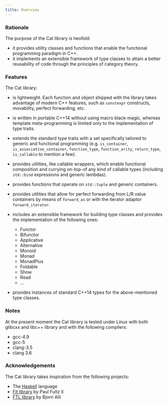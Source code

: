 ```yaml
---
title: Overview
---
```


### Rationale 


The purpose of the Cat library is twofold: 

* it provides utility classes and functions that enable the functional programming paradigm in C++. 
* it implements an extensible framework of type classes to attain 
a better reusability of code through the principles of category theory.


### Features

The Cat library:

* is lightweight. Each function and object shipped with the library
takes advantage of modern C++ features, such as `constexpr` constructs, movability, 
perfect forwarding, etc.
* is written in portable C++14 without using macro black-magic, whereas 
template meta-programming is limited only to the implementation of type traits.
* extends the standard type traits with a set specifically tailored to generic and 
functional programming (e.g. `is_container`, `is_associative_container`, `function_type`, 
`function_arity`, `return_type`, `is_callable` to mention a few).
* provides utilities, like callable wrappers, which enable functional composition and 
currying on-top-of any kind of callable types (including `std::bind` expressions 
and generic lambdas).
* provides functions that operate on `std::tuple` and generic containers. 
* provides utilities that allow for perfect forwarding from L/R value containers 
by means of `forward_as` or with the iterator adaptor `forward_iterator`.  
* includes an extensible framework for building type classes and provides the
implementation of the following ones:
    * Functor
    * Bifunctor
    * Applicative
    * Alternative 
    * Monoid 
    * Monad
    * MonadPlus
    * Foldable
    * Show
    * Read
    * ...

* provides instances of standard C++14 types for the above-mentioned type classes.

### Notes

At the present moment the Cat library is tested under Linux with both glibcxx and libc++
library and with the following compilers:
    
* gcc-4.9
* gcc-5 
* clang-3.5 
* clang 3.6 


### Acknowledgements

The Cat library takes inspiration from the following projects:

* The [Haskell](https://www.haskell.org) language
* [Fit library](https://github.com/pfultz2/Fit) by Paul Fultz II
* [FTL library](https://github.com/beark/ftl) by Bjorn Aili

